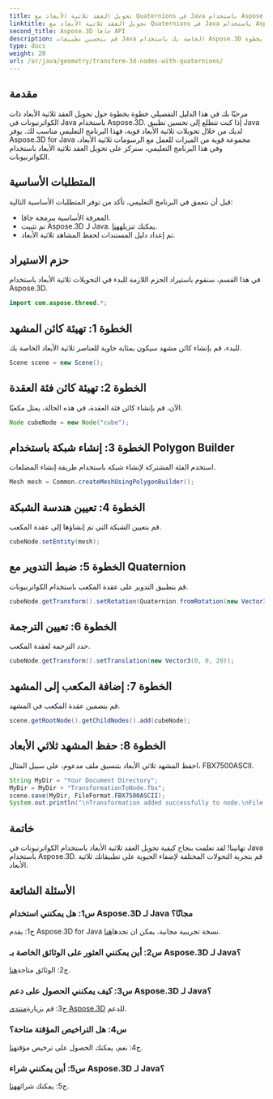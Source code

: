 ```yaml
---
title: تحويل العقد ثلاثية الأبعاد مع Quaternions في Java باستخدام Aspose.3D
linktitle: تحويل العقد ثلاثية الأبعاد مع Quaternions في Java باستخدام Aspose.3D
second_title: Aspose.3D جافا API
description: قم بتحسين تطبيقات Java الخاصة بك باستخدام Aspose.3D لإجراء تحويلات ثلاثية الأبعاد قوية. تعلم كيفية تحويل العقد باستخدام الكواترنيونات في هذا الدليل التفصيلي خطوة بخطوة.
type: docs
weight: 20
url: /ar/java/geometry/transform-3d-nodes-with-quaternions/
---
```

## مقدمة

مرحبًا بك في هذا الدليل التفصيلي خطوة بخطوة حول تحويل العقد ثلاثية الأبعاد ذات الكواترنيونات في Java باستخدام Aspose.3D. إذا كنت تتطلع إلى تحسين تطبيق Java لديك من خلال تحويلات ثلاثية الأبعاد قوية، فهذا البرنامج التعليمي مناسب لك. يوفر Aspose.3D for Java مجموعة قوية من الميزات للعمل مع الرسومات ثلاثية الأبعاد، وفي هذا البرنامج التعليمي، سنركز على تحويل العقد ثلاثية الأبعاد باستخدام الكواترنيونات.

## المتطلبات الأساسية

قبل أن نتعمق في البرنامج التعليمي، تأكد من توفر المتطلبات الأساسية التالية:

- المعرفة الأساسية ببرمجة جافا.
- تم تثبيت Aspose.3D لـ Java. يمكنك تنزيله[هنا](https://releases.aspose.com/3d/java/).
- تم إعداد دليل المستندات لحفظ المشاهد ثلاثية الأبعاد.

## حزم الاستيراد

في هذا القسم، سنقوم باستيراد الحزم اللازمة للبدء في التحويلات ثلاثية الأبعاد باستخدام Aspose.3D.

```java
import com.aspose.threed.*;
```

## الخطوة 1: تهيئة كائن المشهد

للبدء، قم بإنشاء كائن مشهد سيكون بمثابة حاوية للعناصر ثلاثية الأبعاد الخاصة بك.

```java
Scene scene = new Scene();
```

## الخطوة 2: تهيئة كائن فئة العقدة

الآن، قم بإنشاء كائن فئة العقدة، في هذه الحالة، يمثل مكعبًا.

```java
Node cubeNode = new Node("cube");
```

## الخطوة 3: إنشاء شبكة باستخدام Polygon Builder

استخدم الفئة المشتركة لإنشاء شبكة باستخدام طريقة إنشاء المضلعات.

```java
Mesh mesh = Common.createMeshUsingPolygonBuilder();
```

## الخطوة 4: تعيين هندسة الشبكة

قم بتعيين الشبكة التي تم إنشاؤها إلى عقدة المكعب.

```java
cubeNode.setEntity(mesh);
```

## الخطوة 5: ضبط التدوير مع Quaternion

قم بتطبيق التدوير على عقدة المكعب باستخدام الكواترنيونات.

```java
cubeNode.getTransform().setRotation(Quaternion.fromRotation(new Vector3(0, 1, 0), new Vector3(0.3, 0.5, 0.1)));
```

## الخطوة 6: تعيين الترجمة

حدد الترجمة لعقدة المكعب.

```java
cubeNode.getTransform().setTranslation(new Vector3(0, 0, 20));
```

## الخطوة 7: إضافة المكعب إلى المشهد

قم بتضمين عقدة المكعب في المشهد.

```java
scene.getRootNode().getChildNodes().add(cubeNode);
```

## الخطوة 8: حفظ المشهد ثلاثي الأبعاد

احفظ المشهد ثلاثي الأبعاد بتنسيق ملف مدعوم، على سبيل المثال، FBX7500ASCII.

```java
String MyDir = "Your Document Directory";
MyDir = MyDir + "TransformationToNode.fbx";
scene.save(MyDir, FileFormat.FBX7500ASCII);
System.out.println("\nTransformation added successfully to node.\nFile saved at " + MyDir);
```

## خاتمة

تهانينا! لقد تعلمت بنجاح كيفية تحويل العقد ثلاثية الأبعاد باستخدام الكواترنيونات في Java باستخدام Aspose.3D. قم بتجربة التحولات المختلفة لإضفاء الحيوية على تطبيقاتك ثلاثية الأبعاد.

## الأسئلة الشائعة

### س1: هل يمكنني استخدام Aspose.3D لـ Java مجانًا؟

ج1: يقدم Aspose.3D for Java نسخة تجريبية مجانية. يمكن ان تجدها[هنا](https://releases.aspose.com/).

### س2: أين يمكنني العثور على الوثائق الخاصة بـ Aspose.3D لـ Java؟

 ج2: الوثائق متاحة[هنا](https://reference.aspose.com/3d/java/).

### س3: كيف يمكنني الحصول على دعم Aspose.3D لـ Java؟

 ج3: قم بزيارة[منتدى Aspose.3D](https://forum.aspose.com/c/3d/18) للدعم.

### س4: هل التراخيص المؤقتة متاحة؟

 ج4: نعم، يمكنك الحصول على ترخيص مؤقت[هنا](https://purchase.aspose.com/temporary-license/).

### س5: أين يمكنني شراء Aspose.3D لـ Java؟

 ج5: يمكنك شرائه[هنا](https://purchase.aspose.com/buy).